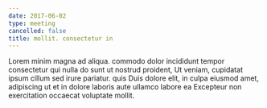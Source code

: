 ```yaml
---
date: 2017-06-02
type: meeting
cancelled: false
title: mollit. consectetur in
---
```

Lorem minim magna ad aliqua. commodo dolor incididunt tempor consectetur qui nulla do sunt ut nostrud proident, Ut veniam, cupidatat ipsum cillum sed irure pariatur. quis Duis dolore elit, in culpa eiusmod amet, adipiscing ut et in dolore laboris aute ullamco labore ea Excepteur non exercitation occaecat voluptate mollit.